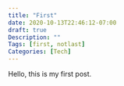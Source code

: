 ```yaml
---
title: "First"
date: 2020-10-13T22:46:12-07:00
draft: true
Description: ""
Tags: [first, notlast]
Categories: [Tech]
---
```


Hello, this is my first post.